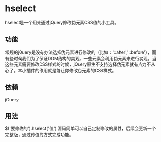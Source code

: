 # hselect
hselect是一个用来通过jQuery修改伪元素CSS值的小工具。
## 功能
常规的jQuery是没有办法选择伪元素进行修改的（比如：'::after','::before'），而有些时候我们为了保证DOM结构的美观，一些元素会利用伪元素来进行实现。当这些元素需要修改CSS样式的时候，jQuery原生不支持选择伪元素就有点力不从心了。本小插件的作用就是能让你修改伪元素的CSS样式。
## 依赖
jQuery
## 用法
$('要修改的').hselect('值')
源码简单可以自己定制修改的属性，后续会更新一个完整版，通过传值的方式完成功能。
